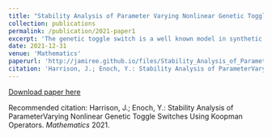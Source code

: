 ```yaml
---
title: "Stability Analysis of Parameter Varying Nonlinear Genetic Toggle Switches Using Koopman Operators"
collection: publications
permalink: /publication/2021-paper1
excerpt: 'The genetic toggle switch is a well known model in synthetic biology that represents the dynamic interactions between two genes that repress each other.  The mathematical models for the genetic toggle switch that currently exist have been useful in describing circuit dynamics in rapidly dividing cells, assuming time-invariant kinetic rates.  There is a growing interest in being able to model and extend synthetic biological function to growth conditions such as stationary phase or during nutrient starvation.  In this paper, we propose a novel class of parameter varying nonlinear models that can be used to describe the dynamics of genetic circuits, including the toggle switch, as they transition from different phases of growth.  We show that there exists unique solutions for this class of systems, as well as for a class of systems that incorporates the microbial phenomena of quorum sensing.  Further, we show that the domain of these systems, which is the positive orthant, is positively invariant.  We also showcase a theoretical control strategy for these systems that would grant asymptotic monostability of a desired fixed point.  We then take the general form of these systems and analyze their stability properties through the framework of time-varying Koopman Operator theory.  A necessary condition for asymptotic stability is also provided as well as a sufficient condition for instability.  A Koopman control strategy for the system is also proposed, as well as an analogous discrete time-varying Koopman framework.'
date: 2021-12-31
venue: 'Mathematics'
paperurl: 'http://jamiree.github.io/files/Stability_Analysis_of_Parameter_Varying_Nonlinear_Genetic_Switches_Using_Koopman_Operators.pdf'
citation: 'Harrison, J.; Enoch, Y.: Stability Analysis of ParameterVarying Nonlinear Genetic Toggle Switches Using Koopman Operators. Mathematics 2021'
---
```


[Download paper here](http://jamiree.github.io/files/Stability_Analysis_of_Parameter_Varying_Nonlinear_Genetic_Switches_Using_Koopman_Operators.pdf)

Recommended citation: Harrison, J.; Enoch, Y.: Stability Analysis of ParameterVarying Nonlinear Genetic Toggle Switches Using Koopman Operators. <i>Mathematics</i> 2021.